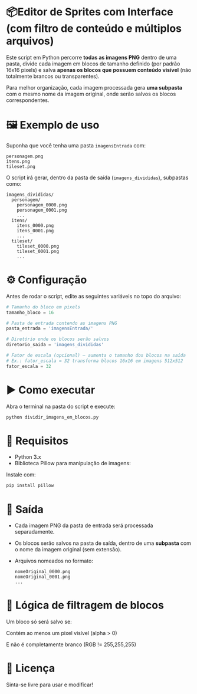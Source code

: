 # 📦Editor de Sprites com Interface (com filtro de conteúdo e múltiplos arquivos)

Este script em Python percorre **todas as imagens PNG** dentro de uma pasta, divide cada imagem em blocos de tamanho definido (por padrão 16x16 pixels) e salva **apenas os blocos que possuem conteúdo visível** (não totalmente brancos ou transparentes).

Para melhor organização, cada imagem processada gera **uma subpasta** com o mesmo nome da imagem original, onde serão salvos os blocos correspondentes.

# 🖼️ Exemplo de uso

Suponha que você tenha uma pasta `imagensEntrada` com:

```
personagem.png
itens.png
tileset.png
```

O script irá gerar, dentro da pasta de saída (`imagens_divididas`), subpastas como:

```
imagens_divididas/
  personagem/
    personagem_0000.png
    personagem_0001.png
    ...
  itens/
    itens_0000.png
    itens_0001.png
    ...
  tileset/
    tileset_0000.png
    tileset_0001.png
    ...

```

# ⚙️ Configuração

Antes de rodar o script, edite as seguintes variáveis no topo do arquivo:

```PYTHON
# Tamanho do bloco em pixels
tamanho_bloco = 16

# Pasta de entrada contendo as imagens PNG
pasta_entrada = 'imagensEntrada/'

# Diretório onde os blocos serão salvos
diretorio_saida = 'imagens_divididas'

# Fator de escala (opcional) — aumenta o tamanho dos blocos na saída
# Ex.: fator_escala = 32 transforma blocos 16x16 em imagens 512x512
fator_escala = 32

```

# ▶️ Como executar

Abra o terminal na pasta do script e execute:

```PYTHON
python dividir_imagens_em_blocos.py
```

# 🧠 Requisitos

- Python 3.x
- Biblioteca Pillow para manipulação de imagens:

Instale com:

```PYTHON
pip install pillow
```

# 📁 Saída

* Cada imagem PNG da pasta de entrada será processada separadamente.
* Os blocos serão salvos na pasta de saída, dentro de uma **subpasta** com o nome da imagem original (sem extensão).
* Arquivos nomeados no formato:

  ```
  nomeOriginal_0000.png
  nomeOriginal_0001.png
  ...

  ```

# 🧪 Lógica de filtragem de blocos

Um bloco só será salvo se:

Contém ao menos um pixel visível (alpha > 0)

E não é completamente branco (RGB != 255,255,255)

# 📝 Licença

Sinta-se livre para usar e modificar!
